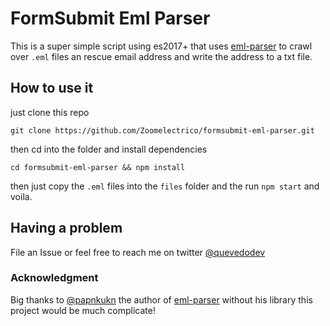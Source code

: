 # FormSubmit Eml Parser

This is a super simple script using es2017+ that uses [eml-parser](https://www.npmjs.com/package/eml-format) to crawl over `.eml` files an rescue email address and write the address to a txt file.

## How to use it

just clone this repo

```shell
git clone https://github.com/Zoomelectrico/formsubmit-eml-parser.git
```

then cd into the folder and install dependencies

```shell
cd formsubmit-eml-parser && npm install
```

then just copy the `.eml` files into the `files` folder and the run `npm start` and voila.

## Having a problem

File an Issue or feel free to reach me on twitter [@quevedodev](https://twitter.com/quevedodev)

### Acknowledgment

Big thanks to [@papnkukn](https://github.com/papnkukn) the author of [eml-parser](https://www.npmjs.com/package/eml-format) without his library this project would be much complicate!
